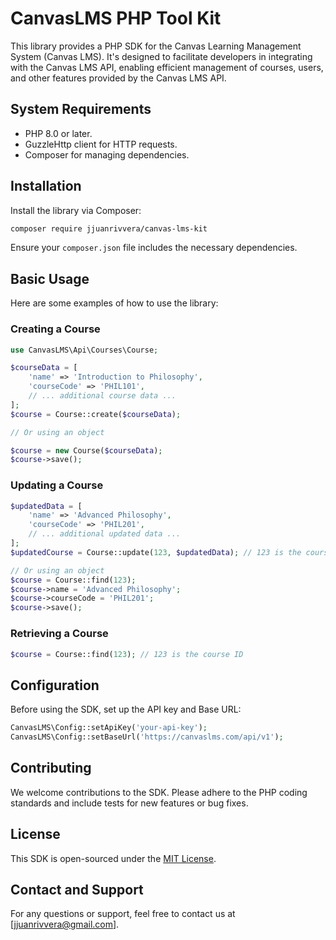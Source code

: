 # CanvasLMS PHP Tool Kit

This library provides a PHP SDK for the Canvas Learning Management System (Canvas LMS). It's designed to facilitate developers in integrating with the Canvas LMS API, enabling efficient management of courses, users, and other features provided by the Canvas LMS API.

## System Requirements

- PHP 8.0 or later.
- GuzzleHttp client for HTTP requests.
- Composer for managing dependencies.

## Installation

Install the library via Composer:

```bash
composer require jjuanrivvera/canvas-lms-kit
```

Ensure your `composer.json` file includes the necessary dependencies.

## Basic Usage

Here are some examples of how to use the library:

### Creating a Course

```php
use CanvasLMS\Api\Courses\Course;

$courseData = [
    'name' => 'Introduction to Philosophy',
    'courseCode' => 'PHIL101',
    // ... additional course data ...
];
$course = Course::create($courseData);

// Or using an object

$course = new Course($courseData);
$course->save();
```

### Updating a Course

```php
$updatedData = [
    'name' => 'Advanced Philosophy',
    'courseCode' => 'PHIL201',
    // ... additional updated data ...
];
$updatedCourse = Course::update(123, $updatedData); // 123 is the course ID

// Or using an object
$course = Course::find(123);
$course->name = 'Advanced Philosophy';
$course->courseCode = 'PHIL201';
$course->save();
```

### Retrieving a Course

```php
$course = Course::find(123); // 123 is the course ID
```

## Configuration

Before using the SDK, set up the API key and Base URL:

```php
CanvasLMS\Config::setApiKey('your-api-key');
CanvasLMS\Config::setBaseUrl('https://canvaslms.com/api/v1');
```

## Contributing

We welcome contributions to the SDK. Please adhere to the PHP coding standards and include tests for new features or bug fixes.

## License

This SDK is open-sourced under the [MIT License](LICENSE).

## Contact and Support

For any questions or support, feel free to contact us at [jjuanrivvera@gmail.com].
